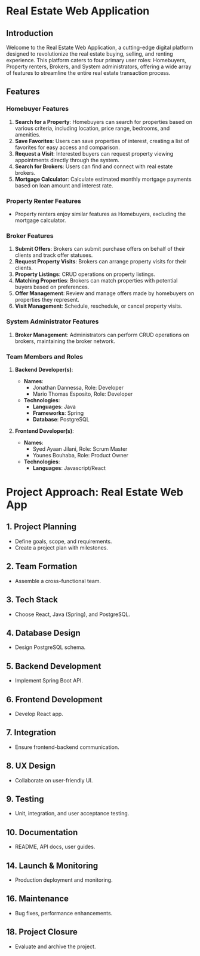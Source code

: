 

# Real Estate Web Application

## Introduction

Welcome to the Real Estate Web Application, a cutting-edge digital platform designed to revolutionize the real estate buying, selling, and renting experience. This platform caters to four primary user roles: Homebuyers, Property renters, Brokers, and System administrators, offering a wide array of features to streamline the entire real estate transaction process.

## Features

### Homebuyer Features
1. **Search for a Property**: Homebuyers can search for properties based on various criteria, including location, price range, bedrooms, and amenities.
2. **Save Favorites**: Users can save properties of interest, creating a list of favorites for easy access and comparison.
3. **Request a Visit**: Interested buyers can request property viewing appointments directly through the system.
4. **Search for Brokers**: Users can find and connect with real estate brokers.
5. **Mortgage Calculator**: Calculate estimated monthly mortgage payments based on loan amount and interest rate.

### Property Renter Features
- Property renters enjoy similar features as Homebuyers, excluding the mortgage calculator.

### Broker Features
1. **Submit Offers**: Brokers can submit purchase offers on behalf of their clients and track offer statuses.
2. **Request Property Visits**: Brokers can arrange property visits for their clients.
3. **Property Listings**: CRUD operations on property listings.
4. **Matching Properties**: Brokers can match properties with potential buyers based on preferences.
5. **Offer Management**: Review and manage offers made by homebuyers on properties they represent.
6. **Visit Management**: Schedule, reschedule, or cancel property visits.

### System Administrator Features
1. **Broker Management**: Administrators can perform CRUD operations on brokers, maintaining the broker network.

### Team Members and Roles
1. **Backend Developer(s)**:
   - **Names**:
     - Jonathan Dannessa, Role: Developer
     - Mario Thomas Esposito, Role: Developer
   - **Technologies**:
     - **Languages**: Java
     - **Frameworks**: Spring
     - **Database**: PostgreSQL

2. **Frontend Developer(s)**:
   - **Names**:
     - Syed Ayaan Jilani, Role: Scrum Master
     - Younes Bouhaba, Role: Product Owner
   - **Technologies**:
     - **Languages**: Javascript/React

# Project Approach: Real Estate Web App

## 1. Project Planning
   - Define goals, scope, and requirements.
   - Create a project plan with milestones.

## 2. Team Formation
   - Assemble a cross-functional team.

## 3. Tech Stack
   - Choose React, Java (Spring), and PostgreSQL.

## 4. Database Design
   - Design PostgreSQL schema.

## 5. Backend Development
   - Implement Spring Boot API.

## 6. Frontend Development
   - Develop React app.

## 7. Integration
   - Ensure frontend-backend communication.

## 8. UX Design
   - Collaborate on user-friendly UI.

## 9. Testing
   - Unit, integration, and user acceptance testing.

## 10. Documentation
   - README, API docs, user guides.

## 14. Launch & Monitoring
   - Production deployment and monitoring.

## 16. Maintenance
   - Bug fixes, performance enhancements.

## 18. Project Closure
   - Evaluate and archive the project.



